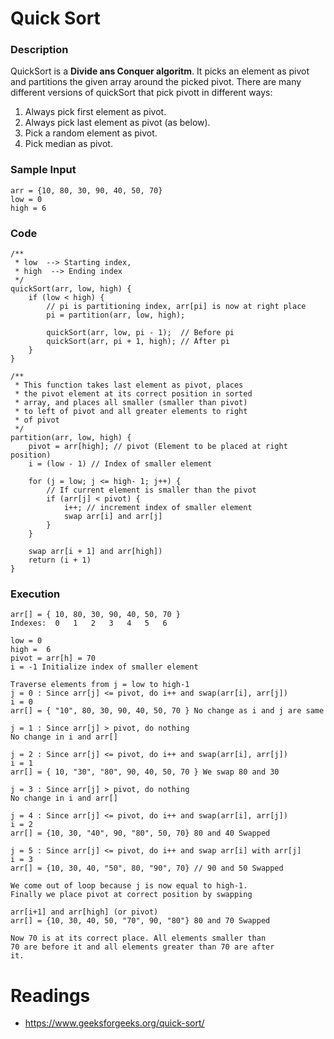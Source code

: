# Quick Sort

### Description

QuickSort is a **Divide ans Conquer algoritm**. It picks an element as pivot and partitions the given array around the picked pivot. There are many different versions of quickSort that pick pivott in different ways:

1. Always pick first element as pivot.
2. Always pick last element as pivot (as below).
3. Pick a random element as pivot.
4. Pick median as pivot.

### Sample Input

```
arr = {10, 80, 30, 90, 40, 50, 70}
low = 0
high = 6
```

### Code

```
/**
 * low  --> Starting index,
 * high  --> Ending index
 */
quickSort(arr, low, high) {
    if (low < high) {
        // pi is partitioning index, arr[pi] is now at right place
        pi = partition(arr, low, high);

        quickSort(arr, low, pi - 1);  // Before pi
        quickSort(arr, pi + 1, high); // After pi
    }
}
```

```
/**
 * This function takes last element as pivot, places
 * the pivot element at its correct position in sorted
 * array, and places all smaller (smaller than pivot)
 * to left of pivot and all greater elements to right
 * of pivot
 */
partition(arr, low, high) {
    pivot = arr[high]; // pivot (Element to be placed at right position)
    i = (low - 1) // Index of smaller element

    for (j = low; j <= high- 1; j++) {
        // If current element is smaller than the pivot
        if (arr[j] < pivot) {
            i++; // increment index of smaller element
            swap arr[i] and arr[j]
        }
    }

    swap arr[i + 1] and arr[high])
    return (i + 1)
}
```

### Execution

```
arr[] = { 10, 80, 30, 90, 40, 50, 70 }
Indexes:  0   1   2   3   4   5   6

low = 0
high =  6
pivot = arr[h] = 70
i = -1 Initialize index of smaller element

Traverse elements from j = low to high-1
j = 0 : Since arr[j] <= pivot, do i++ and swap(arr[i], arr[j])
i = 0
arr[] = { "10", 80, 30, 90, 40, 50, 70 } No change as i and j are same

j = 1 : Since arr[j] > pivot, do nothing
No change in i and arr[]

j = 2 : Since arr[j] <= pivot, do i++ and swap(arr[i], arr[j])
i = 1
arr[] = { 10, "30", "80", 90, 40, 50, 70 } We swap 80 and 30

j = 3 : Since arr[j] > pivot, do nothing
No change in i and arr[]

j = 4 : Since arr[j] <= pivot, do i++ and swap(arr[i], arr[j])
i = 2
arr[] = {10, 30, "40", 90, "80", 50, 70} 80 and 40 Swapped

j = 5 : Since arr[j] <= pivot, do i++ and swap arr[i] with arr[j]
i = 3
arr[] = {10, 30, 40, "50", 80, "90", 70} // 90 and 50 Swapped

We come out of loop because j is now equal to high-1.
Finally we place pivot at correct position by swapping

arr[i+1] and arr[high] (or pivot)
arr[] = {10, 30, 40, 50, "70", 90, "80"} 80 and 70 Swapped

Now 70 is at its correct place. All elements smaller than
70 are before it and all elements greater than 70 are after
it.
```

# Readings

- https://www.geeksforgeeks.org/quick-sort/
